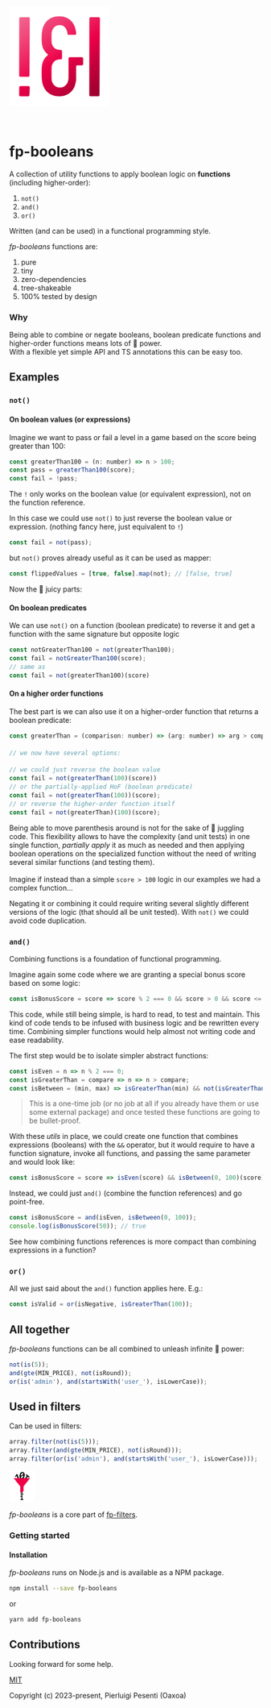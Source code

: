 <img src="./assets/logo.png" alt="" width="200" /><br>
<p><img src="https://github.com/oaxoa/fp-booleans/actions/workflows/build.yml/badge.svg" alt="" /></p>

# fp-booleans

A collection of utility functions to apply boolean logic on **functions** (including higher-order):

1. `not()`
2. `and()`
3. `or()`

Written (and can be used) in a functional programming style.

_fp-booleans_ functions are:

1. pure
2. tiny
3. zero-dependencies
5. tree-shakeable
6. 100% tested by design

### Why

Being able to combine or negate booleans, boolean predicate functions and higher-order functions means lots of
💪 power.<br>
With a flexible yet simple API and TS annotations this can be easy too.

## Examples

### `not()`

#### On boolean values (or expressions)

Imagine we want to pass or fail a level in a game based on the score being greater than 100:

```js
const greaterThan100 = (n: number) => n > 100;
const pass = greaterThan100(score);
const fail = !pass;
```

The `!` only works on the boolean value (or equivalent expression), not on the function reference.

In this case we could use `not()` to just reverse the boolean value or expression.
(nothing fancy here, just equivalent to `!`)

```js
const fail = not(pass);
```

but `not()` proves already useful as it can be used as mapper:

```js
const flippedValues = [true, false].map(not); // [false, true]
```

Now the 🥭 juicy parts:

#### On boolean predicates

We can use `not()` on a function (boolean predicate) to reverse it and get
a function with the same signature but opposite logic

```js
const notGreaterThan100 = not(greaterThan100);
const fail = notGreaterThan100(score);
// same as
const fail = not(greaterThan100)(score)
```

#### On a higher order functions

The best part is we can also use it on a higher-order function that returns a boolean predicate:

```js
const greaterThan = (comparison: number) => (arg: number) => arg > comparison;

// we now have several options:

// we could just reverse the boolean value
const fail = not(greaterThan(100)(score))
// or the partially-applied HoF (boolean predicate)
const fail = not(greaterThan(100))(score);
// or reverse the higher-order function itself
const fail = not(greaterThan)(100)(score);
```

Being able to move parenthesis around is not for the sake of 🤹 juggling code.
This flexibility allows to have the complexity (and unit tests) in one single function, _partially apply_ it as much as
needed and
then applying boolean operations on the specialized function without the need of writing several similar
functions (and testing them).<br><br>
Imagine if instead than a simple `score > 100` logic in our examples we had a complex function&hellip;

Negating it or combining it could require writing several slightly different versions of the logic (that should all be
unit tested). With `not()` we could avoid code duplication.

### `and()`

Combining functions is a foundation of functional programming.

Imagine again some code where we are granting a special bonus score based on some logic:

```js
const isBonusScore = score => score % 2 === 0 && score > 0 && score <= 100;
```

This code, while still being simple, is hard to read, to test and maintain.
This kind of code tends to be infused with business logic and be rewritten every time.
Combining simpler functions would help almost not writing code and ease readability.

The first step would be to isolate simpler abstract functions:

```js
const isEven = n => n % 2 === 0;
const isGreaterThan = compare => n => n > compare;
const isBetween = (min, max) => isGreaterThan(min) && not(isGreaterThan(max));
```

> This is a one-time job (or no job at all if you already have them or use some external package) and once tested these
> functions are going to be
> bullet-proof.

With these _utils_ in place, we could create one function that combines expressions (booleans) with the `&&` operator,
but it would require to
have a function signature, invoke all functions, and passing the same parameter and would look like:

```js
const isBonusScore = score => isEven(score) && isBetween(0, 100)(score);
```

Instead, we could just `and()` (combine the function references) and go point-free.

```js
const isBonusScore = and(isEven, isBetween(0, 100));
console.log(isBonusScore(50)); // true
```

See how combining functions references is more compact than combining expressions in a function?

### `or()`

All we just said about the `and()` function applies here. E.g.:

```js
const isValid = or(isNegative, isGreaterThan(100));
```

## All together

_fp-booleans_ functions can be all combined to unleash infinite 🚀 power:

```js
not(is(5));
and(gte(MIN_PRICE), not(isRound));
or(is('admin'), and(startsWith('user_'), isLowerCase));
```

## Used in filters

Can be used in filters:

```js
array.filter(not(is(5)));
array.filter(and(gte(MIN_PRICE), not(isRound)));
array.filter(or(is('admin'), and(startsWith('user_'), isLowerCase)));
```

<img src="https://github.com/Oaxoa/fp-filters/raw/master/assets/logo.png" alt="" width="50" /> 

_fp-booleans_ is a core part of [fp-filters](https://github.com/Oaxoa/fp-booleans).

### Getting started

#### Installation

_fp-booleans_ runs on Node.js and is available as a NPM package.

```bash
npm install --save fp-booleans
```

or

```bash
yarn add fp-booleans
```

## Contributions

Looking forward for some help.

[MIT](https://opensource.org/licenses/MIT)

Copyright (c) 2023-present, Pierluigi Pesenti (Oaxoa)